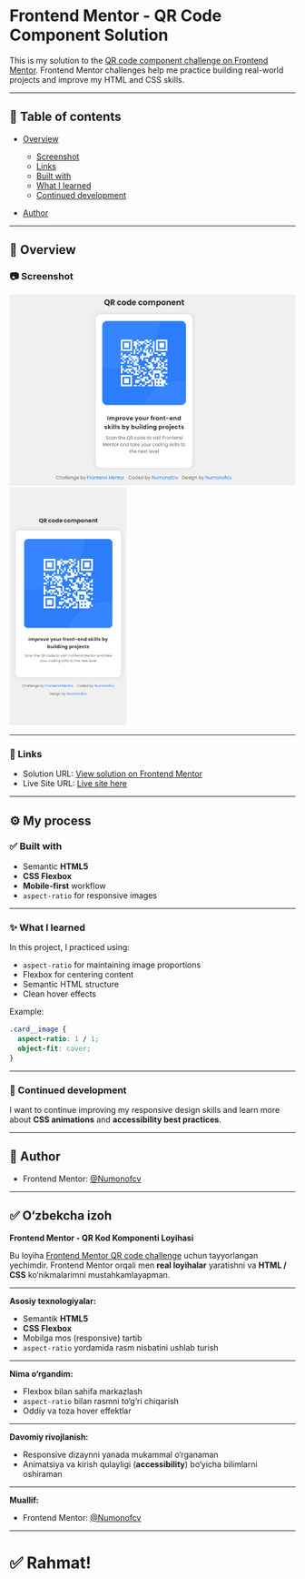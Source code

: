# Frontend Mentor - QR Code Component Solution

This is my solution to the [QR code component challenge on Frontend Mentor](https://www.frontendmentor.io/challenges/qr-code-component-iux_sIO_H).
Frontend Mentor challenges help me practice building real-world projects and improve my HTML and CSS skills.

---

## 📑 Table of contents

* [Overview](#overview)

  * [Screenshot](#screenshot)
  * [Links](#links)
  * [Built with](#built-with)
  * [What I learned](#what-i-learned)
  * [Continued development](#continued-development)
* [Author](#author)

---

## 📌 Overview

### 📷 Screenshot

![Desktop Design](./design/desktop-design.png)
![Mobile Design](./design/mobile-design.png)

---

### 🔗 Links

* Solution URL: [View solution on Frontend Mentor](https://www.frontendmentor.io/solutions/your-solution-link)
* Live Site URL: [Live site here](https://your-live-site-url.com)

---

## ⚙️ My process

### ✅ Built with

* Semantic **HTML5**
* **CSS Flexbox**
* **Mobile-first** workflow
* `aspect-ratio` for responsive images

---

### ✨ What I learned

In this project, I practiced using:

* `aspect-ratio` for maintaining image proportions
* Flexbox for centering content
* Semantic HTML structure
* Clean hover effects

Example:

```css
.card__image {
  aspect-ratio: 1 / 1;
  object-fit: cover;
}
```

---

### 🚀 Continued development

I want to continue improving my responsive design skills and learn more about **CSS animations** and **accessibility best practices**.

---

## 👤 Author

* Frontend Mentor: [@Numonofcv](https://www.frontendmentor.io/profile/Numonofcv)

---

## ✅ O‘zbekcha izoh

**Frontend Mentor - QR Kod Komponenti Loyihasi**

Bu loyiha [Frontend Mentor QR code challenge](https://www.frontendmentor.io/challenges/qr-code-component-iux_sIO_H) uchun tayyorlangan yechimdir.
Frontend Mentor orqali men **real loyihalar** yaratishni va **HTML / CSS** ko‘nikmalarimni mustahkamlayapman.

---

**Asosiy texnologiyalar:**

* Semantik **HTML5**
* **CSS Flexbox**
* Mobilga mos (responsive) tartib
* `aspect-ratio` yordamida rasm nisbatini ushlab turish

---

**Nima o‘rgandim:**

* Flexbox bilan sahifa markazlash
* `aspect-ratio` bilan rasmni to‘g‘ri chiqarish
* Oddiy va toza hover effektlar

---

**Davomiy rivojlanish:**

* Responsive dizaynni yanada mukammal o‘rganaman
* Animatsiya va kirish qulayligi (**accessibility**) bo‘yicha bilimlarni oshiraman

---

**Muallif:**

* Frontend Mentor: [@Numonofcv](https://www.frontendmentor.io/profile/Numonofcv)

---

# ✅ Rahmat!
